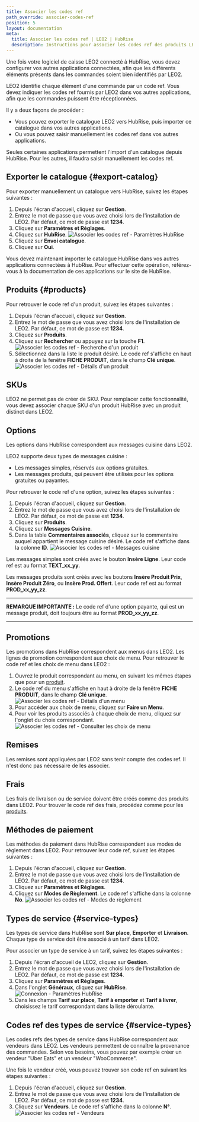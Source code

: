 ```yaml
---
title: Associer les codes ref
path_override: associer-codes-ref
position: 5
layout: documentation
meta:
  title: Associer les codes ref | LEO2 | HubRise
  description: Instructions pour associer les codes ref des produits LEO2 avec d'autres applications connectées à HubRise pour la synchronisation des données.
---
```


Une fois votre logiciel de caisse LEO2 connecté à HubRise, vous devez configurer vos autres applications connectées, afin que les différents éléments présents dans les commandes soient bien identifiés par LEO2.

LEO2 identifie chaque élément d'une commande par un code ref. Vous devez indiquer les codes ref fournis par LEO2 dans vos autres applications, afin que les commandes puissent être réceptionnées.

Il y a deux façons de procéder :

- Vous pouvez exporter le catalogue LEO2 vers HubRise, puis importer ce catalogue dans vos autres applications.
- Ou vous pouvez saisir manuellement les codes ref dans vos autres applications.

Seules certaines applications permettent l'import d'un catalogue depuis HubRise. Pour les autres, il faudra saisir manuellement les codes ref.

## Exporter le catalogue {#export-catalog}

Pour exporter manuellement un catalogue vers HubRise, suivez les étapes suivantes :

1. Depuis l'écran d'accueil, cliquez sur **Gestion**.
1. Entrez le mot de passe que vous avez choisi lors de l'installation de LEO2. Par défaut, ce mot de passe est **1234**.
1. Cliquez sur **Paramètres et Réglages**.
1. Cliquez sur **HubRise**.
   ![Associer les codes ref - Paramètres HubRise](./images/017-leo2-hubrise-settings.png)
1. Cliquez sur **Envoi catalogue**.
1. Cliquez sur **Oui**.

Vous devez maintenant importer le catalogue HubRise dans vos autres applications connectées à HubRise. Pour effectuer cette opération, référez-vous à la documentation de ces applications sur le site de HubRise.

## Produits {#products}

Pour retrouver le code ref d'un produit, suivez les étapes suivantes :

1. Depuis l'écran d'accueil, cliquez sur **Gestion**.
1. Entrez le mot de passe que vous avez choisi lors de l'installation de LEO2. Par défaut, ce mot de passe est **1234**.
1. Cliquez sur **Produits**.
1. Cliquez sur **Rechercher** ou appuyez sur la touche **F1**.
   ![Associer les codes ref - Recherche d'un produit](./images/005-leo2-search-product.png)
1. Sélectionnez dans la liste le produit désiré. Le code ref s'affiche en haut à droite de la fenêtre **FICHE PRODUIT**, dans le champ **Clé unique**.
   ![Associer les codes ref - Détails d'un produit](./images/006-leo2-product-details.png)

## SKUs

LEO2 ne permet pas de créer de SKU. Pour remplacer cette fonctionnalité, vous devez associer chaque SKU d'un produit HubRise avec un produit distinct dans LEO2.

## Options

Les options dans HubRise correspondent aux messages cuisine dans LEO2.

LEO2 supporte deux types de messages cuisine :

- Les messages simples, réservés aux options gratuites.
- Les messages produits, qui peuvent être utilisés pour les options gratuites ou payantes.

Pour retrouver le code ref d'une option, suivez les étapes suivantes :

1. Depuis l'écran d'accueil, cliquez sur **Gestion**.
1. Entrez le mot de passe que vous avez choisi lors de l'installation de LEO2. Par défaut, ce mot de passe est **1234**.
1. Cliquez sur **Produits**.
1. Cliquez sur **Messages Cuisine**.
1. Dans la table **Commentaires associés**, cliquez sur le commentaire auquel appartient le message cuisine désiré. Le code ref s'affiche dans la colonne **ID**.
   ![Associer les codes ref - Messages cuisine](./images/014-leo2-kitchen-messages.png)

Les messages simples sont créés avec le bouton **Insère Ligne**. Leur code ref est au format **TEXT_xx_yy**.

Les messages produits sont créés avec les boutons **Insère Produit Prix**, **Insère Produit Zéro**, ou **Insère Prod. Offert**. Leur code ref est au format **PROD_xx_yy_zz**.

---

**REMARQUE IMPORTANTE :** Le code ref d'une option payante, qui est un message produit, doit toujours être au format **PROD_xx_yy_zz**.

---

## Promotions

Les promotions dans HubRise correspondent aux menus dans LEO2. Les lignes de promotion correspondent aux choix de menu. Pour retrouver le code ref et les choix de menu dans LEO2 :

1. Ouvrez le produit correspondant au menu, en suivant les mêmes étapes que pour un [produit](/apps/leo2/map-ref-codes#products).
1. Le code ref du menu s'affiche en haut à droite de la fenêtre **FICHE PRODUIT**, dans le champ **Clé unique**.
   ![Associer les codes ref - Détails d'un menu](./images/015-leo2-menu-details.png)
1. Pour accéder aux choix de menu, cliquez sur **Faire un Menu**.
1. Pour voir les produits associés à chaque choix de menu, cliquez sur l'onglet du choix correspondant.
   ![Associer les codes ref - Consulter les choix de menu](./images/016-leo2-menu-items.png)

## Remises

Les remises sont appliquées par LEO2 sans tenir compte des codes ref. Il n'est donc pas nécessaire de les associer.

## Frais

Les frais de livraison ou de service doivent être créés comme des produits dans LEO2. Pour trouver le code ref des frais, procédez comme pour les [produits](#products).

## Méthodes de paiement

Les méthodes de paiement dans HubRise correspondent aux modes de règlement dans LEO2. Pour retrouver leur code ref, suivez les étapes suivantes :

1. Depuis l'écran d'accueil, cliquez sur **Gestion**.
1. Entrez le mot de passe que vous avez choisi lors de l'installation de LEO2. Par défaut, ce mot de passe est **1234**.
1. Cliquez sur **Paramètres et Réglages**.
1. Cliquez sur **Modes de Règlement**. Le code ref s'affiche dans la colonne **No**.
   ![Associer les codes ref - Modes de règlement](./images/008-leo2-payment-methods.png)

## Types de service {#service-types}

Les types de service dans HubRise sont **Sur place**, **Emporter** et **Livraison**. Chaque type de service doit être associé à un tarif dans LEO2.

Pour associer un type de service à un tarif, suivez les étapes suivantes :

1. Depuis l'écran d'accueil de LEO2, cliquez sur **Gestion**.
1. Entrez le mot de passe que vous avez choisi lors de l'installation de LEO2. Par défaut, ce mot de passe est **1234**.
1. Cliquez sur **Paramètres et Réglages**.
1. Dans l'onglet **Généraux**, cliquez sur **HubRise**.
   ![Connexion - Paramètres HubRise](./images/017-leo2-hubrise-settings.png)
1. Dans les champs **Tarif sur place**, **Tarif à emporter** et **Tarif à livrer**, choisissez le tarif correspondant dans la liste déroulante.

## Codes ref des types de service {#service-types}

Les codes refs des types de service dans HubRise correspondent aux vendeurs dans LEO2. Les vendeurs permettent de connaître la provenance des commandes. Selon vos besoins, vous pouvez par exemple créer un vendeur "Uber Eats" et un vendeur "WooCommerce".

Une fois le vendeur créé, vous pouvez trouver son code ref en suivant les étapes suivantes :

1. Depuis l'écran d'accueil, cliquez sur **Gestion**.
1. Entrez le mot de passe que vous avez choisi lors de l'installation de LEO2. Par défaut, ce mot de passe est **1234**.
1. Cliquez sur **Vendeurs**. Le code ref s'affiche dans la colonne **N°**.
   ![Associer les codes ref - Vendeurs](./images/013-leo2-staff.png)
